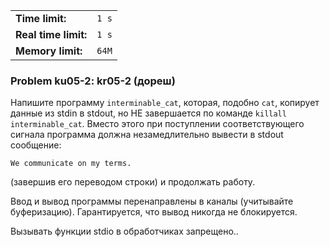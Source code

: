 |                      |       |
|----------------------|-------|
| **Time limit:**      | `1 s` |
| **Real time limit:** | `1 s` |
| **Memory limit:**    | `64M` |


### Problem ku05-2: kr05-2 (дореш)

Напишите программу `interminable_cat`, которая, подобно `cat`, копирует данные из stdin в stdout, но
НЕ завершается по команде `killall interminable_cat`. Вместо этого при поступлении соответствующего
сигнала программа должна незамедлительно вывести в stdout сообщение:

    
    
    We communicate on my terms.

(завершив его переводом строки) и продолжать работу.

Ввод и вывод программы перенаправлены в каналы (учитывайте буферизацию). Гарантируется, что вывод
никогда не блокируется.

Вызывать функции stdio в обработчиках запрещено..

